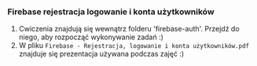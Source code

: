 ### Firebase rejestracja logowanie i konta użytkowników

1. Cwiczenia znajdują się wewnątrz folderu 'firebase-auth'. Przejdź do niego, aby rozpocząć wykonywanie zadań :)
2. W pliku `Firebase - Rejestracja, logowanie i konta użytkowników.pdf` znajduje się prezentacja używana podczas zajęć :)

